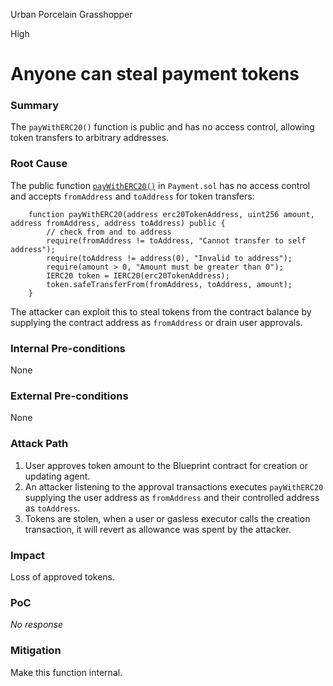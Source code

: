 Urban Porcelain Grasshopper

High

# Anyone can steal payment tokens

### Summary

The `payWithERC20()` function is public and has no access control, allowing token transfers to arbitrary addresses.

### Root Cause

The public function [`payWithERC20()`](https://github.com/sherlock-audit/2025-03-crestal-network/blob/main/crestal-omni-contracts/src/Payment.sol#L25-L32) in `Payment.sol` has no access control and accepts `fromAddress` and `toAddress` for token transfers:

```solidity
    function payWithERC20(address erc20TokenAddress, uint256 amount, address fromAddress, address toAddress) public {
        // check from and to address
        require(fromAddress != toAddress, "Cannot transfer to self address");
        require(toAddress != address(0), "Invalid to address");
        require(amount > 0, "Amount must be greater than 0");
        IERC20 token = IERC20(erc20TokenAddress);
        token.safeTransferFrom(fromAddress, toAddress, amount);
    }
```

The attacker can exploit this to steal tokens from the contract balance by supplying the contract address as `fromAddress` or drain user approvals.

### Internal Pre-conditions

None

### External Pre-conditions

None

### Attack Path

1. User approves token amount to the Blueprint contract for creation or updating agent.
2. An attacker listening to the approval transactions executes `payWithERC20` supplying the user address as `fromAddress` and their controlled address as `toAddress`.
3. Tokens are stolen, when a user or gasless executor calls the creation transaction, it will revert as allowance was spent by the attacker.

### Impact

Loss of approved tokens.

### PoC

_No response_

### Mitigation

Make this function internal.